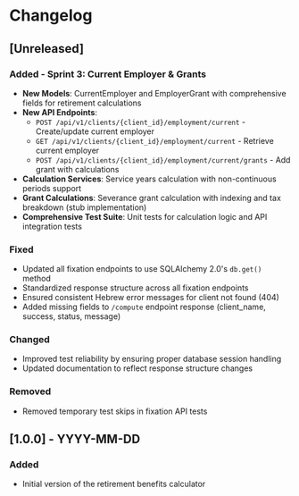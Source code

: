 # Changelog

## [Unreleased]

### Added - Sprint 3: Current Employer & Grants
- **New Models**: CurrentEmployer and EmployerGrant with comprehensive fields for retirement calculations
- **New API Endpoints**:
  - `POST /api/v1/clients/{client_id}/employment/current` - Create/update current employer
  - `GET /api/v1/clients/{client_id}/employment/current` - Retrieve current employer
  - `POST /api/v1/clients/{client_id}/employment/current/grants` - Add grant with calculations
- **Calculation Services**: Service years calculation with non-continuous periods support
- **Grant Calculations**: Severance grant calculation with indexing and tax breakdown (stub implementation)
- **Comprehensive Test Suite**: Unit tests for calculation logic and API integration tests

### Fixed
- Updated all fixation endpoints to use SQLAlchemy 2.0's `db.get()` method
- Standardized response structure across all fixation endpoints
- Ensured consistent Hebrew error messages for client not found (404)
- Added missing fields to `/compute` endpoint response (client_name, success, status, message)

### Changed
- Improved test reliability by ensuring proper database session handling
- Updated documentation to reflect response structure changes

### Removed
- Removed temporary test skips in fixation API tests

## [1.0.0] - YYYY-MM-DD
### Added
- Initial version of the retirement benefits calculator
